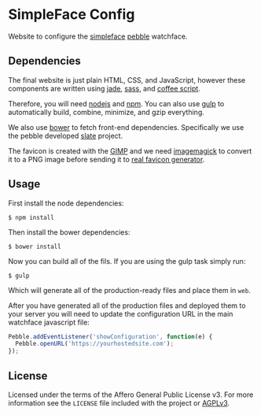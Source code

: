 # SimpleFace Config

Website to configure the [simpleface](https://github.com/mfinelli/simpleface)
[pebble](https://www.pebble.com) watchface.

## Dependencies

The final website is just plain HTML, CSS, and JavaScript, however these
components are written using [jade](http://jade-lang.com),
[sass](http://sass-lang.com), and [coffee script](http://coffeescript.org/).

Therefore, you will need [nodejs](https://nodejs.org) and
[npm](https://www.npmjs.com). You can also use [gulp](http://gulpjs.com) to
automatically build, combine, minimize, and gzip everything.

We also use [bower](http://bower.io) to fetch front-end dependencies.
Specifically we use the pebble developed
[slate](https://github.com/pebble/slate) project.

The favicon is created with the [GIMP](https://www.gimp.org) and we need
[imagemagick](http://imagemagick.org) to convert it to a PNG image before
sending it to [real favicon generator](https://realfavicongenerator.net).

## Usage

First install the node dependencies:

```shell
$ npm install
```

Then install the bower dependencies:

```shell
$ bower install
```

Now you can build all of the fils. If you are using the gulp task simply run:

```shell
$ gulp
```

Which will generate all of the production-ready files and place them in `web`.

After you have generated all of the production files and deployed them to
your server you will need to update the configuration URL in the main
watchface javascript file:

```javascript
Pebble.addEventListener('showConfiguration', function(e) {
  Pebble.openURL('https://yourhostedsite.com');
});
```

## License

Licensed under the terms of the Affero General Public License v3. For more
information see the `LICENSE` file included with the project or
[AGPLv3](https://www.gnu.org/licenses/agpl-3.0.html).

